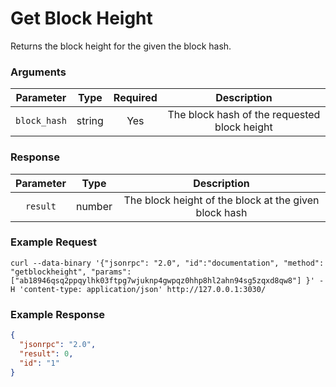 # Get Block Height
Returns the block height for the given the block hash.

### Arguments

|   Parameter  |  Type  | Required |                  Description                 |
|:------------:|:------:|:--------:|:--------------------------------------------:|
| `block_hash` | string |    Yes   | The block hash of the requested block height |

### Response

| Parameter |  Type  |                       Description                     |
|:---------:|:------:|:-----------------------------------------------------:|
| `result`  | number | The block height of the block at the given block hash |

### Example Request
```ignore
curl --data-binary '{"jsonrpc": "2.0", "id":"documentation", "method": "getblockheight", "params": ["ab18946qsq2ppqylhk03ftpg7wjuknp4gwpqz0hhp8hl2ahn94sg5zqxd8qw8"] }' -H 'content-type: application/json' http://127.0.0.1:3030/
```

### Example Response
```json
{
  "jsonrpc": "2.0",
  "result": 0,
  "id": "1"
}
```